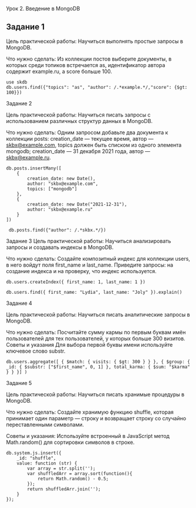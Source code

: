Урок 2. Введение в MongoDB

## Задание 1

Цель практической работы:
Научиться выполнять простые запросы в MongoDB.

Что нужно сделать:
Из коллекции постов выберите документы, в которых среди топиков встречается as, идентификатор автора содержит example.ru, а score больше 100.

```
use skdb
db.users.find({"topics": "as", "author": /.*example.*/,"score": {$gt: 100}})
```


Задание 2

Цель практической работы:
Научиться писать запросы с использованием различных структур данных в MongoDB.

Что нужно сделать:
Одним запросом добавьте два документа к коллекции posts:
creation_date — текущее время, автор — skbx@example.com, topics должен быть списком из одного элемента mongodb;
creation_date — 31 декабря 2021 года, автор — skbx@example.ru.

```
db.posts.insertMany([
    { 
        creation_date: new Date(),
        author: "skbx@example.com",
        topics: ["mongodb"]
    },
    {
        creation_date: new Date("2021-12-31"),
        author: "skbx@example.ru"
    }
])

 db.posts.find({"author": /.*skbx.*/})
 ```


Задание 3
Цель практической работы:
Научиться анализировать запросы и создавать индексы в MongoDB.

Что нужно сделать:
Создайте композитный индекс для коллекции users, в него войдут поля first_name и last_name. Приведите запросы: на создание индекса и на проверку, что индекс используется.

```
db.users.createIndex({ first_name: 1, last_name: 1 })

db.users.find({ first_name: "Lydia", last_name: "Joly" }).explain()
```


Задание 4

Цель практической работы:
Научиться писать аналитические запросы в MongoDB.

Что нужно сделать:
Посчитайте сумму кармы по первым буквам имён пользователей для тех пользователей, у которых больше 300 визитов.
Советы и указания
Для выбора первой буквы имени используйте ключевое слово substr.

```
db.users.aggregate([ { $match: { visits: { $gt: 300 } } }, { $group: { _id: { $substr: ["$first_name", 0, 1] }, total_karma: { $sum: "$karma" } } }] )
```


Задание 5

Цель практической работы:
Научиться писать хранимые процедуры в MongoDB.

Что нужно сделать:
Создайте хранимую функцию shuffle, которая принимает один параметр — строку и возвращает строку со случайно переставленными символами.

Советы и указания:
Используйте встроенный в JavaScript метод Math.random() для сортировки символов в строке.

```
db.system.js.insert({
    _id: "shuffle",
    value: function (str) {
        var array = str.split('');
        var shuffledArr = array.sort(function(){
            return Math.random() - 0.5;
        });
        return shuffledArr.join('');
    }
});
```